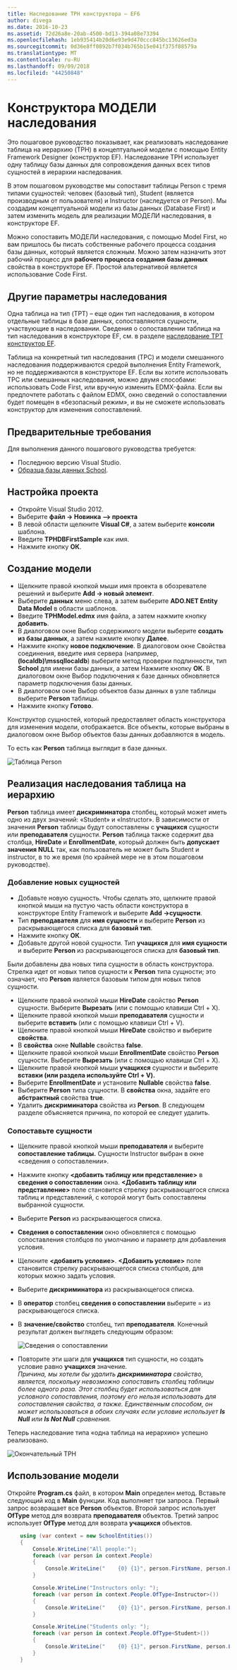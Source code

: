 ```yaml
---
title: Наследование TPH конструктора — EF6
author: divega
ms.date: 2016-10-23
ms.assetid: 72d26a8e-20ab-4500-bd13-394a08e73394
ms.openlocfilehash: 1eb935414b20d6e93e9d470ccc845bc13626ed3a
ms.sourcegitcommit: 0d36e8ff0892b7f034b765b15e041f375f88579a
ms.translationtype: MT
ms.contentlocale: ru-RU
ms.lasthandoff: 09/09/2018
ms.locfileid: "44250848"
---
```

# <a name="designer-tph-inheritance"></a>Конструктора МОДЕЛИ наследования
Это пошаговое руководство показывает, как реализовать наследование таблица на иерархию (TPH) в концептуальной модели с помощью Entity Framework Designer (конструктор EF). Наследование TPH использует одну таблицу базы данных для сопровождения данных всех типов сущностей в иерархии наследования.

В этом пошаговом руководстве мы сопоставит таблицы Person с тремя типами сущностей: человек (базовый тип), Student (является производным от пользователя) и Instructor (наследуется от Person). Мы создадим концептуальной модели из базы данных (Database First) и затем изменить модель для реализации МОДЕЛИ наследования, в конструкторе EF.

Можно сопоставить МОДЕЛИ наследования, с помощью Model First, но вам пришлось бы писать собственные рабочего процесса создания базы данных, который является сложным. Можно затем назначить этот рабочий процесс для **рабочего процесса создания базы данных** свойства в конструкторе EF. Простой альтернативой является использование Code First.

## <a name="other-inheritance-options"></a>Другие параметры наследования

Одна таблица на тип (TPT) – еще один тип наследования, в котором отдельные таблицы в базе данных, сопоставляются сущности, участвующие в наследовании.  Сведения о сопоставлении таблица на тип наследования в конструкторе EF, см. в разделе [наследование TPT конструктор EF](~/ef6/modeling/designer/inheritance/tpt.md).

Таблица на конкретный тип наследования (TPC) и модели смешанного наследования поддерживаются средой выполнения Entity Framework, но не поддерживаются в конструкторе EF. Если вы хотите использовать TPC или смешанных наследования, можно двумя способами: использовать Code First, или вручную изменить EDMX-файла. Если вы предпочтете работать с файлом EDMX, окно сведений о сопоставлении будет помещен в «безопасный режим», и вы не сможете использовать конструктор для изменения сопоставлений.

## <a name="prerequisites"></a>Предварительные требования

Для выполнения данного пошагового руководства требуется:

- Последнюю версию Visual Studio.
- [Образца базы данных School](~/ef6/resources/school-database.md).

## <a name="set-up-the-project"></a>Настройка проекта

-   Откройте Visual Studio 2012.
-   Выберите **файл -&gt; Новинка —&gt; проекта**
-   В левой области щелкните **Visual C\#**, а затем выберите **консоли** шаблона.
-   Введите **TPHDBFirstSample** как имя.
-   Нажмите кнопку **ОК**.

## <a name="create-a-model"></a>Создание модели

-   Щелкните правой кнопкой мыши имя проекта в обозревателе решений и выберите **Add -&gt; новый элемент**.
-   Выберите **данных** меню слева, а затем выберите **ADO.NET Entity Data Model** в области шаблонов.
-   Введите **TPHModel.edmx** имя файла, а затем нажмите кнопку **добавить**.
-   В диалоговом окне Выбор содержимого модели выберите **создать из базы данных**, а затем нажмите кнопку **Далее**.
-   Нажмите кнопку **новое подключение**.
    В диалоговом окне Свойства соединения, введите имя сервера (например, **(localdb)\\mssqllocaldb**) выберите метод проверки подлинности, тип **School** для имени базы данных, а затем Нажмите кнопку **ОК**.
    В диалоговом окне Выбор подключения к базе данных обновляется параметр подключения базы данных.
-   В диалоговом окне Выбор объектов базы данных в узле таблицы выберите **Person** таблицы.
-   Нажмите кнопку **Готово**.

Конструктор сущностей, который предоставляет область конструктора для изменения модели, отображается. Все объекты, которые выбраны в диалоговом окне Выбор объектов базы данных добавляются в модель.

То есть как **Person** таблица выглядит в базе данных.

![Таблица Person](~/ef6/media/persontable.png) 

## <a name="implement-table-per-hierarchy-inheritance"></a>Реализация наследования таблица на иерархию

**Person** таблица имеет **дискриминатора** столбец, который может иметь одно из двух значений: «Student» и «Instructor». В зависимости от значения **Person** таблицы будут сопоставлены с **учащихся** сущности или **преподавателя** сущности. **Person** таблица также содержит два столбца, **HireDate** и **EnrollmentDate**, который должен быть **допускает значения NULL** так, как пользователь не может быть Student и instructor, в то же время (по крайней мере не в этом пошаговом руководстве).

### <a name="add-new-entities"></a>Добавление новых сущностей

-   Добавьте новую сущность.
    Чтобы сделать это, щелкните правой кнопкой мыши на пустую часть области конструктора в конструкторе Entity Framework и выберите **Add -&gt;сущности**.
-   Тип **преподавателя** для **имя сущности** и выберите **Person** из раскрывающегося списка для **базовый тип**.
-   Нажмите кнопку **ОК**.
-   Добавьте другой новой сущности. Тип **учащихся** для **имя сущности** и выберите **Person** из раскрывающегося списка для **базовый тип**.

Были добавлены два новых типа сущности в область конструктора. Стрелка идет от новых типов сущности к **Person** типа сущности; это означает, что **Person** является базовым типом для новых типов сущности.

-   Щелкните правой кнопкой мыши **HireDate** свойство **Person** сущности. Выберите **Вырезать** (или с помощью клавиши Ctrl + X).
-   Щелкните правой кнопкой мыши **преподавателя** сущности и выберите **вставить** (или с помощью клавиши Ctrl + V).
-   Щелкните правой кнопкой мыши **HireDate** свойство и выберите **свойства**.
-   В **свойства** окне **Nullable** свойства **false**.
-   Щелкните правой кнопкой мыши **EnrollmentDate** свойство **Person** сущности. Выберите **Вырезать** (или с помощью клавиши Ctrl + X).
-   Щелкните правой кнопкой мыши **учащихся** сущности и выберите **вставки (или раздела используйте Ctrl + V).**
-   Выберите **EnrollmentDate** и установите **Nullable** свойства **false**.
-   Выберите **Person** типа сущности. В **свойства** окна, задайте его **абстрактный** свойства **true**.
-   Удалить **дискриминатора** свойства из **Person**. В следующем разделе объясняется причина, по которой ее следует удалить.

### <a name="map-the-entities"></a>Сопоставьте сущности

-   Щелкните правой кнопкой мыши **преподавателя** и выберите **сопоставление таблицы.**
    Сущности Instructor выбран в окне «сведения о сопоставлении».
-   Нажмите кнопку **&lt;добавить таблицу или представление&gt;** в **сведения о сопоставлении** окна.
    **&lt;Добавить таблицу или представление&gt;** поле становится стрелку раскрывающегося списка таблиц и представлений, с которой могут быть сопоставлены выбранной сущности.
-   Выберите **Person** из раскрывающегося списка.
-   **Сведения о сопоставлении** окно обновляется с помощью сопоставления столбцов по умолчанию и параметр для добавления условия.
-   Щелкните  **&lt;добавить условие&gt;**.
    **&lt;Добавить условие&gt;** поле становится стрелку раскрывающегося списка столбцов, для которых можно задать условия.
-   Выберите **дискриминатора** из раскрывающегося списка.
-   В **оператор** столбец **сведения о сопоставлении** выберите = из раскрывающегося списка.
-   В **значение/свойство** столбец, тип **преподавателя**. Конечный результат должен выглядеть следующим образом:

    ![Сведения о сопоставлении](~/ef6/media/mappingdetails2.png)

-   Повторите эти шаги для **учащихся** тип сущности, но создать условие равно **учащихся** значение.  
    *Причина, мы хотели бы удалить **дискриминатора** свойство, является, поскольку невозможно сопоставить столбец таблицы более одного раза. Этот столбец будет использоваться для условного сопоставления, поэтому его нельзя использовать для сопоставления свойства, а также. Единственным способом, он может использоваться в обоих случаях если условие использует **Is Null** или **Is Not Null** сравнения.*

Теперь наследование типа «одна таблица на иерархию» успешно реализовано.

![Окончательный TPH](~/ef6/media/finaltph.png)

## <a name="use-the-model"></a>Использование модели

Откройте **Program.cs** файл, в котором **Main** определен метод. Вставьте следующий код в **Main** функции. Код выполняет три запроса. Первый запрос возвращает все **Person** объектов. Второй запрос использует **OfType** метод для возврата **преподавателя** объектов. Третий запрос использует **OfType** метод для возврата **учащихся** объектов.

``` csharp
    using (var context = new SchoolEntities())
    {
        Console.WriteLine("All people:");
        foreach (var person in context.People)
        {
            Console.WriteLine("    {0} {1}", person.FirstName, person.LastName);
        }

        Console.WriteLine("Instructors only: ");
        foreach (var person in context.People.OfType<Instructor>())
        {
            Console.WriteLine("    {0} {1}", person.FirstName, person.LastName);
        }

        Console.WriteLine("Students only: ");
        foreach (var person in context.People.OfType<Student>())
        {
            Console.WriteLine("    {0} {1}", person.FirstName, person.LastName);
        }
    }
```
